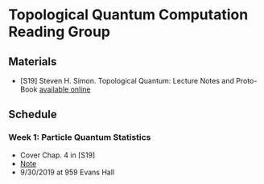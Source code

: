 # Topological Quantum Computation Reading Group

## Materials

+ [S19] Steven H. Simon. Topological Quantum: Lecture Notes and Proto-Book [available online](http://oxfordtopquantum.tiddlyspot.com)



## Schedule

### Week 1: Particle Quantum Statistics

+ Cover Chap. 4 in [S19]
+ [Note](note/particle-statistics.md)
+ 9/30/2019 at 959 Evans Hall